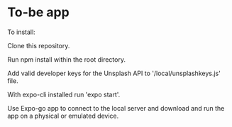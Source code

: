# To-be app
To install:

Clone this repository.

Run npm install within the root directory.

Add valid developer keys for the Unsplash API to '/local/unsplashkeys.js' file.

With expo-cli installed run 'expo start'.

Use Expo-go app to connect to the local server and download and run the app on a physical or emulated device.
